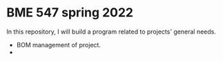 # BME 547 spring 2022
In this repository, I will build a program related to projects' general needs. 
- BOM management of project. 
- 
